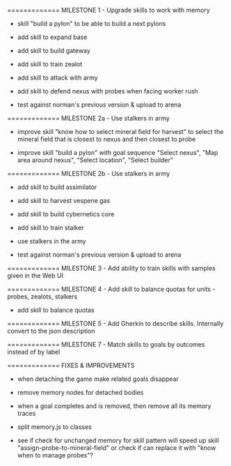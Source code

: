 

============= MILESTONE 1 - Upgrade skills to work with memory

- skill "build a pylon" to be able to build a next pylons

- add skill to expand base

- add skill to build gateway
- add skill to train zealot

- add skill to attack with army
- add skill to defend nexus with probes when facing worker rush

- test against norman's previous version & upload to arena

============= MILESTONE 2a - Use stalkers in army

- improve skill "know how to select mineral field for harvest" to select the mineral field that is closest to nexus and then closest to probe

- improve skill "build a pylon" with goal sequence "Select nexus", "Map area around nexus", "Select location", "Select builder"

============= MILESTONE 2b - Use stalkers in army

- add skill to build assimilator
- add skill to harvest vespene gas
- add skill to build cybernetics core
- add skill to train stalker
- use stalkers in the army

- test against norman's previous version & upload to arena

============= MILESTONE 3 - Add ability to train skills with samples given in the Web UI

============= MILESTONE 4 - Add skill to balance quotas for units - probes, zealots, stalkers

- add skill to balance quotas

============= MILESTONE 5 - Add Gherkin to describe skills. Internally convert to the json description

============= MILESTONE 7 - Match skills to goals by outcomes instead of by label

============= FIXES & IMPROVEMENTS

- when detaching the game make related goals disappear
- remove memory nodes for detached bodies
- when a goal completes and is removed, then remove all its memory traces
- split memory.js to classes

- see if check for unchanged memory for skill pattern will speed up skill "assign-probe-to-mineral-field"
  or check if can replace it with "know when to manage probes"?
